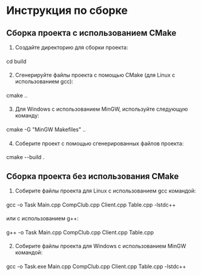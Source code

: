 # Инструкция по сборке

## Сборка проекта с использованием CMake

1. Создайте директорию для сборки проекта:
####
cd build
####
2. Сгенерируйте файлы проекта с помощью CMake (для Linux с использованием gcc):
####
cmake ..
####
3. Для Windows с использованием MinGW, используйте следующую команду:
####
cmake -G "MinGW Makefiles" ..
####
4. Соберите проект с помощью сгенерированных файлов проекта:
####
cmake --build .

## Сборка проекта без использования CMake
1. Собирите файлы проекта для Linux с использованием gcc командой:
####
gcc -o Task Main.cpp CompClub.cpp Client.cpp Table.cpp -lstdc++
####
  или с использованием g++:
  ####
  g++ -o Task Main.cpp CompClub.cpp Client.cpp Table.cpp
  ####
2. Собирите файлы проекта для Windows с использованием MinGW командой:
####
gcc -o Task.exe Main.cpp CompClub.cpp Client.cpp Table.cpp -lstdc++
####
